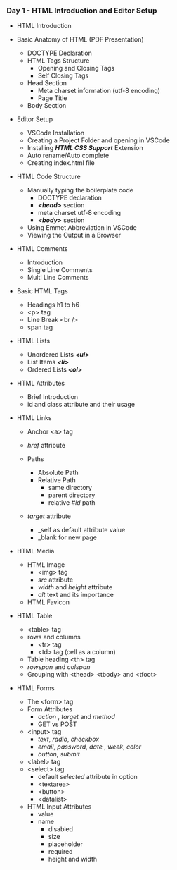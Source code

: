### Day 1 - HTML Introduction and Editor Setup
- HTML Introduction
- Basic Anatomy of HTML (PDF Presentation)
    - DOCTYPE Declaration
    - HTML Tags Structure
        - Opening and Closing Tags
        - Self Closing Tags
    - Head Section
        - Meta charset information (utf-8 encoding)
        - Page Title
    - Body Section
- Editor Setup
    - VSCode Installation
    - Creating a Project Folder and opening in VSCode
    - Installing ***HTML CSS Support*** Extension
    - Auto rename/Auto complete
    - Creating index.html file
- HTML Code Structure
    - Manually typing the boilerplate code
        - DOCTYPE declaration
        - ***\<head>*** section
        - meta charset utf-8 encoding
        - ***\<body>*** section
    - Using Emmet Abbreviation in VSCode
    - Viewing the Output in a Browser
- HTML Comments
    - Introduction
    - Single Line Comments
    - Multi Line Comments
- Basic HTML Tags
    - Headings h1 to h6
    - \<p> tag
    - Line Break \<br />
    - span tag <span>

- HTML Lists
    - Unordered Lists ***\<ul>***
    - List Items ***\<li>***
    - Ordered Lists ***\<ol>***
- HTML Attributes
    - Brief Introduction
    - id and class attribute and their usage
- HTML Links
    - Anchor \<a> tag
    - *href* attribute
    - Paths
        - Absolute Path
        - Relative Path
            - same directory
            - parent directory
            - relative *#id* path
        
    - *target* attribute
        - _self as default attribute value
        - _blank for new page
- HTML Media
    - HTML Image 
        - \<img> tag
        - *src* attribute
        - *width* and *height* attribute
        - *alt* text and its importance
    - HTML Favicon
   
- HTML Table
    - \<table> tag
    - rows and columns
        - \<tr> tag
        - \<td> tag (cell as a column)
    - Table heading \<th> tag
    - *rowspan* and *colspan*
    - Grouping with \<thead> \<tbody> and \<tfoot>
- HTML Forms
    - The \<form> tag
    - Form Attributes
        - *action* , *target* and *method*
        - GET vs POST
    - \<input> tag
        - *text*, *radio*, *checkbox*
        - *email*, *password*, *date* , *week*, *color*
        - *button*, *submit*
    - \<label> tag
    - \<select> tag
        - default *selected* attribute in option
        - \<textarea>
        - \<button>
        - \<datalist>
    - HTML Input Attributes
        - value
	  - name
        - disabled
        - size
        - placeholder
        - required
        - height and width
